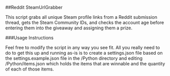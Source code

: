 ##Reddit SteamUrlGrabber

This script grabs all unique Steam profile links from a Reddit submission thread, gets the Steam Community IDs, and checks the account age before entering them into the giveaway and assigning them a prize.

###Usage Instructions

Feel free to modify the script in any way you see fit.  All you really need to do to get this up and running as-is is to create a settings.json file based on the settings.example.json file in the /Python directory and editing /Python/items.json which holds the items that are winnable and the quantity of each of those items.